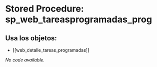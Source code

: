 # Stored Procedure: sp_web_tareasprogramadas_prog

## Usa los objetos:
- [[web_detalle_tareas_programadas]]

*No code available.*
